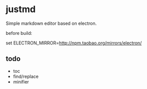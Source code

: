 # justmd
Simple markdown editor based on electron.

before build:

set ELECTRON_MIRROR=http://npm.taobao.org/mirrors/electron/

## todo

* toc
* find/replace
* minifier

